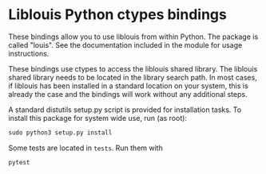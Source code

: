 # Liblouis Python ctypes bindings

These bindings allow you to use liblouis from within Python. The
package is called "louis". See the documentation included in the
module for usage instructions.

These bindings use ctypes to access the liblouis shared library. The
liblouis shared library needs to be located in the library search
path. In most cases, if liblouis has been installed in a standard
location on your system, this is already the case and the bindings
will work without any additional steps.

A standard distutils setup.py script is provided for installation
tasks. To install this package for system wide use, run (as root):

``` python
sudo python3 setup.py install
```
Some tests are located in `tests`. Run them with

``` console
pytest
```
